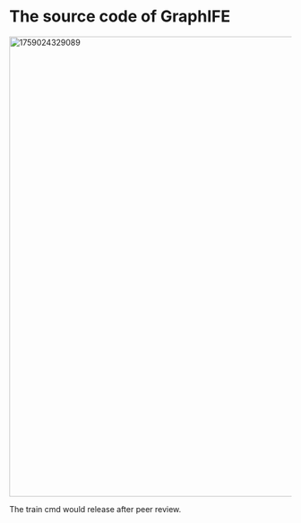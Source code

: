 # The source code of GraphIFE 

<img width="1852" height="822" alt="1759024329089" src="https://github.com/user-attachments/assets/73358ba1-e4b4-4d81-8878-0a9f54ac018a" />

The train cmd would release after peer review.

